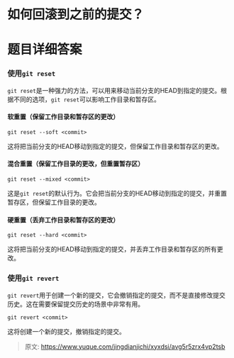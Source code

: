 # 如何回滚到之前的提交？

# 题目详细答案
### 使用`git reset`
`git reset`是一种强力的方法，可以用来移动当前分支的HEAD到指定的提交。根据不同的选项，`git reset`可以影响工作目录和暂存区。

#### 软重置（保留工作目录和暂存区的更改）
```plain
git reset --soft <commit>
```

这将把当前分支的HEAD移动到指定的提交，但保留工作目录和暂存区的更改。

#### 混合重置（保留工作目录的更改，但重置暂存区）
```plain
git reset --mixed <commit>
```

这是`git reset`的默认行为。它会把当前分支的HEAD移动到指定的提交，并重置暂存区，但保留工作目录的更改。

#### 硬重置（丢弃工作目录和暂存区的更改）
```plain
git reset --hard <commit>
```

这将把当前分支的HEAD移动到指定的提交，并丢弃工作目录和暂存区的所有更改。

### 使用`git revert`
`git revert`用于创建一个新的提交，它会撤销指定的提交，而不是直接修改提交历史。这在需要保留提交历史的场景中非常有用。

```plain
git revert <commit>
```

这将创建一个新的提交，撤销指定的提交。



> 原文: <https://www.yuque.com/jingdianjichi/xyxdsi/avg5r5zrx4vp2tsb>
